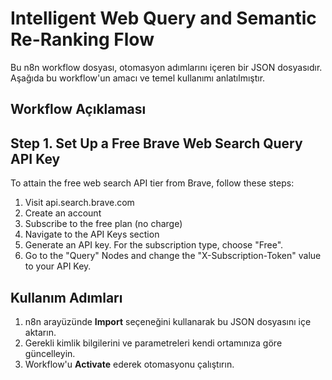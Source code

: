 # Intelligent Web Query and Semantic Re-Ranking Flow

Bu n8n workflow dosyası, otomasyon adımlarını içeren bir JSON dosyasıdır.
Aşağıda bu workflow'un amacı ve temel kullanımı anlatılmıştır.

## Workflow Açıklaması
## Step 1. Set Up a Free Brave Web Search Query API Key

To attain the free web search API tier from Brave, follow these steps:

1. Visit api.search.brave.com
2. Create an account
3. Subscribe to the free plan (no charge)
4. Navigate to the API Keys section
5. Generate an API key. For the subscription type, choose "Free".
6. Go to the "Query" Nodes and change the "X-Subscription-Token" value to your API Key.

## Kullanım Adımları
1. n8n arayüzünde **Import** seçeneğini kullanarak bu JSON dosyasını içe aktarın.
2. Gerekli kimlik bilgilerini ve parametreleri kendi ortamınıza göre güncelleyin.
3. Workflow'u **Activate** ederek otomasyonu çalıştırın.
